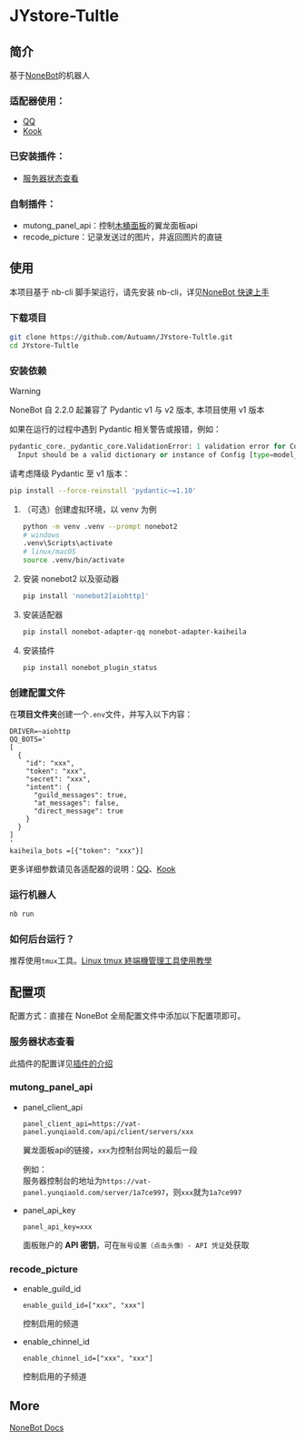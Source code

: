 # JYstore-Tultle

## 简介

基于[NoneBot](https://nonebot.dev/)的机器人

### 适配器使用：

- [QQ](https://github.com/nonebot/adapter-qq)
- [Kook](https://github.com/Tian-que/nonebot-adapter-kaiheila)

### 已安装插件：

- [服务器状态查看](https://github.com/cscs181/QQ-GitHub-Bot/tree/master/src/plugins/nonebot_plugin_status)

### 自制插件：
- mutong_panel_api：控制[木桶面板](https://vat.yunqiaold.com/index.php)的翼龙面板api
- recode_picture：记录发送过的图片，并返回图片的直链

## 使用

本项目基于 nb-cli 脚手架运行，请先安装 nb-cli，详见[NoneBot 快速上手](https://nonebot.dev/docs/quick-start)

### 下载项目
```bash
git clone https://github.com/Autuamn/JYstore-Tultle.git
cd JYstore-Tultle
```

### 安装依赖

> [!WARNING]
> NoneBot 自 2.2.0 起兼容了 Pydantic v1 与 v2 版本, 本项目使用 v1 版本
> 
> 如果在运行的过程中遇到 Pydantic 相关警告或报错，例如：
> ```python
> pydantic_core._pydantic_core.ValidationError: 1 validation error for Config
>   Input should be a valid dictionary or instance of Config [type=model_type, input_value=Config(...), input_type=Config]
> ```
> 请考虑降级 Pydantic 至 v1 版本：
> ```bash
> pip install --force-reinstall 'pydantic~=1.10'
> ```

1. （可选）创建虚拟环境，以 venv 为例

    ```bash
    python -m venv .venv --prompt nonebot2
    # windows
    .venv\Scripts\activate
    # linux/macOS
    source .venv/bin/activate
    ```

2. 安装 nonebot2 以及驱动器

   ```bash
   pip install 'nonebot2[aiohttp]'
   ```

3. 安装适配器

    ```bash
    pip install nonebot-adapter-qq nonebot-adapter-kaiheila
    ```

4. 安装插件

    ```bash
    pip install nonebot_plugin_status
    ```
 
### 创建配置文件

在**项目文件夹**创建一个`.env`文件，并写入以下内容：
```dotenv
DRIVER=~aiohttp
QQ_BOTS='
[
  {
    "id": "xxx",
    "token": "xxx",
    "secret": "xxx",
    "intent": {
      "guild_messages": true,
      "at_messages": false,
      "direct_message": true
    }
  }
]
'
kaiheila_bots =[{"token": "xxx"}]
```

更多详细参数请见各适配器的说明：[QQ](https://github.com/nonebot/adapter-qq)、[Kook](https://github.com/Tian-que/nonebot-adapter-kaiheila/blob/master/MANUAL.md)

### 运行机器人

```bash
nb run
```

### 如何后台运行？

推荐使用`tmux`工具。[Linux tmux 終端機管理工具使用教學](https://blog.gtwang.org/linux/linux-tmux-terminal-multiplexer-tutorial/)

## 配置项

配置方式：直接在 NoneBot 全局配置文件中添加以下配置项即可。

### 服务器状态查看

此插件的配置详见[插件的介绍](https://github.com/cscs181/QQ-GitHub-Bot/tree/master/src/plugins/nonebot_plugin_status)

### mutong_panel_api

- panel_client_api

    ```dotenv
    panel_client_api=https://vat-panel.yunqiaold.com/api/client/servers/xxx
    ```

    翼龙面板api的链接，`xxx`为控制台网址的最后一段

    例如：<br>
    服务器控制台的地址为`https://vat-panel.yunqiaold.com/server/1a7ce997`，则`xxx`就为`1a7ce997`

- panel_api_key

    ```dotenv
    panel_api_key=xxx
    ```

    面板账户的 **API 密钥**，可在`账号设置（点击头像）- API 凭证`处获取

### recode_picture

- enable_guild_id

    ```dotenv
    enable_guild_id=["xxx", "xxx"]
    ```

    控制启用的频道

- enable_chinnel_id

    ```dotenv
    enable_chinnel_id=["xxx", "xxx"]
    ```

    控制启用的子频道

## More

[NoneBot Docs](https://nonebot.dev/)
